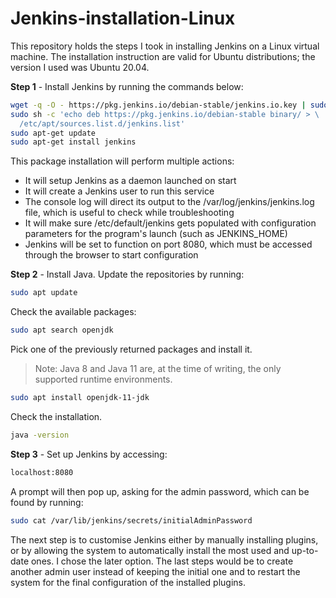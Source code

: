 # Jenkins-installation-Linux
This repository holds the steps I took in installing Jenkins on a Linux virtual machine. The installation instruction are valid for Ubuntu distributions; the version I used was Ubuntu 20.04.

**Step 1** - Install Jenkins by running the commands below:

```bash
wget -q -O - https://pkg.jenkins.io/debian-stable/jenkins.io.key | sudo apt-key add -
sudo sh -c 'echo deb https://pkg.jenkins.io/debian-stable binary/ > \
  /etc/apt/sources.list.d/jenkins.list'
sudo apt-get update
sudo apt-get install jenkins
```

This package installation will perform multiple actions: 
- It will setup Jenkins as a daemon launched on start
- It will create a Jenkins user to run this service 
- The console log will direct its output to the /var/log/jenkins/jenkins.log file, which is useful to check while troubleshooting
- It will make sure /etc/default/jenkins gets populated with configuration parameters for the program's launch (such as JENKINS_HOME) 
- Jenkins will be set to function on port 8080, which must be accessed through the browser to start configuration

**Step 2** - Install Java. Update the repositories by running:

```bash
sudo apt update
```

Check the available packages:

```bash
sudo apt search openjdk
```

Pick one of the previously returned packages and install it.

> Note: Java 8 and Java 11 are, at the time of writing, the only supported runtime environments.

```bash
sudo apt install openjdk-11-jdk
```

Check the installation.

```bash
java -version
```

**Step 3** - Set up Jenkins by accessing:

```bash
localhost:8080
```

A prompt will then pop up, asking for the admin password, which can be found by running:

```bash
sudo cat /var/lib/jenkins/secrets/initialAdminPassword
```

The next step is to customise Jenkins either by manually installing plugins, or by allowing the system to automatically install the most used and up-to-date ones. I chose the later option. The last steps would be to create another admin user instead of keeping the initial one and to restart the system for the final configuration of the installed plugins.
